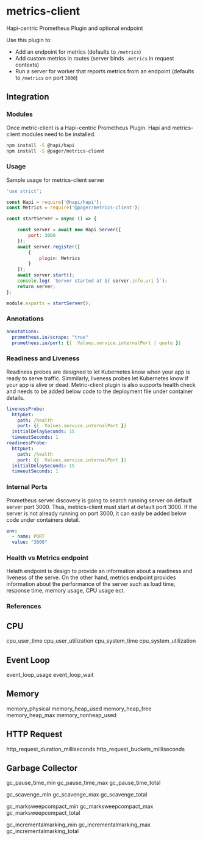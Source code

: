 # metrics-client
Hapi-centric Prometheus Plugin and optional endpoint

Use this plugin to:
- Add an endpoint for metrics (defaults to `/metrics`)
- Add custom metrics in routes (server binds `.metrics` in request contexts)
- Run a server for worker that reports metrics from an endpoint (defaults to `/metrics` on port `3000`)

## Integration 

### Modules

Once metric-client is a Hapi-centric Prometheus Plugin. Hapi and metrics-client modules need to be installed.

```bash
npm install -S @hapi/hapi
npm install -S @pager/metrics-client
```
### Usage 

Sample usage for metrics-client server 

```js
'use strict';

const Hapi = require('@hapi/hapi');
const Metrics = require('@pager/metrics-client');

const startServer = async () => {

    const server = await new Hapi.Server({
        port: 3000
    });
    await server.register([
        {
            plugin: Metrics
        }
    ]);
    await server.start();
    console.log( `Server started at ${ server.info.uri }`);
    return server;
};

module.exports = startServer();
```

### Annotations

```yaml
annotations:
  prometheus.io/scrape: "true"
  prometheus.io/port: {{ .Values.service.internalPort | quote }}
```

### Readiness and Liveness

Readiness probes are designed to let Kubernetes know when your app is ready to serve traffic. Simmilarly, liveness probes let Kubernetes know if your app is alive or dead. Metric-client plugin is also supports health check and needs to be added below code to the deployment file under container details. 

```yaml
livenessProbe:
  httpGet:
    path: /health
    port: {{ .Values.service.internalPort }} 
  initialDelaySeconds: 15
  timeoutSeconds: 1
readinessProbe:
  httpGet:
    path: /health
    port: {{ .Values.service.internalPort }}
  initialDelaySeconds: 15
  timeoutSeconds: 1
```

### Internal Ports 

Prometheus server discovery is going to search running server on default server port 3000. Thus, metrics-client must start at default port 3000. If the server is not already running on port 3000, it can easly be added below code under containers detail.  

```yaml
env:
  - name: PORT
  value: "3000"
```

### Health vs Metrics endpoint

Helath endpoint is design to provide an information about a readiness and liveness of the serve. On the other hand, metrics endpoint provides information about the performance of the server such as load time, response time, memory usage, CPU usage ect. 

### References 

CPU
---
cpu_user_time
cpu_user_utilization
cpu_system_time
cpu_system_utilization

Event Loop
----------
event_loop_usage
event_loop_wait

Memory
------
memory_physical
memory_heap_used
memory_heap_free
memory_heap_max
memory_nonheap_used

HTTP Request 
------------
http_request_duration_milliseconds
http_request_buckets_milliseconds

Garbage Collector
-----------------
gc_pause_time_min
gc_pause_time_max
gc_pause_time_total

gc_scavenge_min
gc_scavenge_max
gc_scavenge_total

gc_marksweepcompact_min
gc_marksweepcompact_max
gc_marksweepcompact_total

gc_incrementalmarking_min
gc_incrementalmarking_max
gc_incrementalmarking_total


